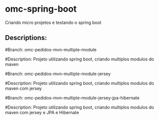 # omc-spring-boot
Criando micro projetos e testando o spring boot

Descriptions:
-----------------------------
#Branch: 
omc-pedidos-mvn-multiple-module

#Description:
Projeto utilizando spring boot, criando multiplos modulos do maven



#Branch: 
omc-pedidos-mvn-multiple-module-jersey

#Description:
Projeto utilizando spring boot, criando multiplos modulos do maven com jersey


#Branch: 
omc-pedidos-mvn-multiple-module-jersey-jpa-hibernate

#Description:
Projeto utilizando spring boot, criando multiplos modulos do maven com jersey e JPA e Hibernate






